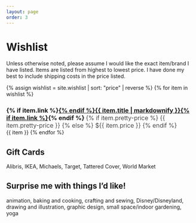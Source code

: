 ```yaml
---
layout: page
order: 3
---
```


# Wishlist

Unless otherwise noted, please assume I would like the exact item/brand I have listed. Items are listed from highest to lowest price. I have done my best to include shipping costs in the price listed.

{% assign wishlist = site.wishlist | sort: "price" | reverse %}
{% for item in wishlist %}
  <h3>
    {% if item.link %}<a href="{{ item.link }}" target="_blank">{% endif %}{{ item.title | markdownify }}{% if item.link %}</a>{% endif %}
    <span>
      {% if item.pretty-price %}
        {{ item.pretty-price }}
      {% else %}
        ${{ item.price }}
      {% endif %}
    </span>
  </h3>
  {{ item }}
{% endfor %}

## Gift Cards

Alibris, IKEA, Michaels, Target, Tattered Cover, World Market

## Surprise me with things I’d like!

animation, baking and cooking, crafting and sewing, Disney/Disneyland, drawing and illustration, graphic design, small space/indoor gardening, yoga

<style>
  .page div.whole {
    float: none;
    margin-left: auto;
    margin-right: auto;
    max-width: 640px;
  }

  h2 {
    margin-top: 1.5em;
  }

  h3 {
    margin: 1.5em auto 0;
  }

  h3 span {
    font-weight: 300;
  }

  h3 + p {
    font-style: italic;
    margin-top: 0;
  }
</style>

